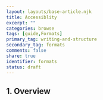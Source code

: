 ```yaml
---
layout: layouts/base-article.njk
title: Accessiblity
excerpt: ""
categories: browse
tags: [guide,Formats]
primary_tag: writing-and-structure
secondary_tag: formats
comments: false
share: true
identifier: formats
status: draft
---
```

## 1. Overview

